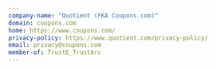 ```yaml
---
company-name: "Quotient (FKA Coupons.com)"
domain: coupons.com
home: https://www.coupons.com/
privacy-policy: https://www.quotient.com/privacy-policy/
email: privacy@coupons.com
member-of: TrustE_TrustArc
---
```




